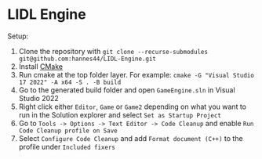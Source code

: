 # LIDL Engine

Setup:
1. Clone the repository with `git clone --recurse-submodules git@github.com:hannes44/LIDL-Engine.git`
2. Install [CMake](https://cmake.org/download/)
3. Run cmake at the top folder layer. For example: `cmake -G "Visual Studio 17 2022" -A x64 -S . -B build`
4. Go to the generated build folder and open `GameEngine.sln` in Visual Studio 2022
5. Right click either `Editor`, `Game` or `Game2` depending on what you want to run in the Solution explorer and select `Set as Startup Project`
6. Go to `Tools -> Options -> Text Editor -> Code Cleanup` and enable `Run Code Cleanup profile on Save`
7. Select `Configure Code Cleanup` and add `Format document (C++)` to the profile under `Included fixers`

